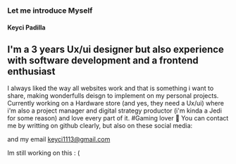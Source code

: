 ### Let me introduce Myself

#### Keyci Padilla

## I'm a 3 years Ux/ui designer but also experience with software development and a frontend enthusiast

I always liked the way all websites work and that is something i want to share, making wonderfulls deisgn to implement on my personal projects.
Currently working on a Hardware store (and yes, they need a Ux/ui) where i'm also a project manager and digital strategy productor (i'm kinda a Jedi for some reason) and love every part of it.
#Gaming lover 👾
You can contact me by writting on github clearly, but also on these social media:

and my email keyci1113@gmail.com

Im still working on this : (

